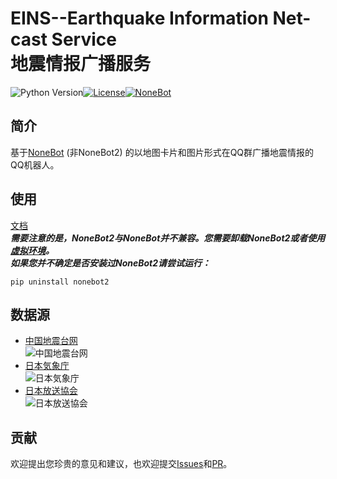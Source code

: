 # EINS--Earthquake Information Net-cast Service<br>地震情报广播服务
![Python Version](https://img.shields.io/badge/Python-3.7%2B-blue)[![License](https://img.shields.io/badge/License-MIT-red)](LICENSE)[![NoneBot](https://img.shields.io/badge/NoneBot-v1.9.1-orange)](https://github.com/nonebot/nonebot)

## 简介
基于[NoneBot](https://github.com/nonebot/nonebot) (非NoneBot2) 的以地图卡片和图片形式在QQ群广播地震情报的QQ机器人。
## 使用
[文档](/docs/setup.md)<br>
***需要注意的是，NoneBot2与NoneBot并不兼容。您需要卸载NoneBot2或者使用[虚拟环境](https://docs.python.org/zh-cn/3/library/venv.html#creating-virtual-environments)。<br>如果您并不确定是否安装过NoneBot2请尝试运行：***

`pip uninstall nonebot2`

## 数据源
- [中国地震台网](https://news.ceic.ac.cn)<br>![中国地震台网](https://news.ceic.ac.cn/images/logo.gif)
- [日本気象庁](https://www.jma.go.jp)<br>![日本気象庁](https://www.jma.go.jp/jma/jma_top/image/logo.gif)
- [日本放送協会](https://www3.nhk.or.jp)<br>![日本放送協会](https://www3.nhk.or.jp/favicon.ico)

## 贡献
欢迎提出您珍贵的意见和建议，也欢迎提交[Issues](https://github.com/Wrg1t/EINS/issues)和[PR](https://github.com/Wrg1t/EINS/pulls)。